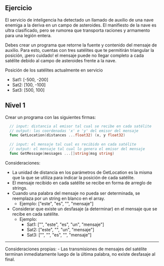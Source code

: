 ## Ejercicio
El servicio de inteligencia ha detectado un llamado de auxilio de una nave enemiga a la deriva en un campo de asteroides. El manifiesto de la nave es ultra clasificado, pero se rumorea que transporta raciones y armamento para una legión entera.

Debes crear un programa que retorne la fuente y contenido del mensaje de auxilio. Para esto, cuentas con tres satélites que te permitirán triangular la posición, ¡pero cuidado! el mensaje puede no llegar completo a cada satélite debido al campo de asteroides frente a la nave.

Posición de los satélites actualmente en servicio
- Sat1: [-500, -200]
- Sat2: [100, -100]
- Sat3: [500, 100]

## Nivel 1
Crear un programa con las siguientes firmas:
```go
  // input: distancia al emisor tal cual se recibe en cada satélite
  // output: las coordenadas 'x' e 'y' del emisor del mensaje
  func GetLocation(distances ...float32) (x, y float32)
  
  // input: el mensaje tal cual es recibido en cada satélite
  // output: el mensaje tal cual lo genera el emisor del mensaje
  func GetMessage(messages ...[]string(msg string)
```
Consideraciones:
- La unidad de distancia en los parámetros de GetLocation es la misma que la que se utiliza para indicar la posición de cada satélite.
- El mensaje recibido en cada satélite se recibe en forma de arreglo de strings.
- Cuando una palabra del mensaje no pueda ser determinada, se reemplaza por un string en blanco en el array.
  - Ejemplo: ["este", "es", "", "mensaje"]
- Considerar que existe un desfasaje (a determinar) en el mensaje que se recibe en cada satélite.
  - Ejemplo:
    - Sat1: ["", "este", "es", "un", "mensaje"]
    - Sat2: ["este", "", "un", "mensaje"]
    - Sat3: ["", "", "es", "", "mensaje"]

<hr>
Consideraciones propias:
- Las transmisiones de mensajes del satélite terminan inmediatamente luego de la última palabra, no existe desfasaje al final.
